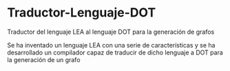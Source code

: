 # Traductor-Lenguaje-DOT
Traductor del lenguaje LEA al lenguaje DOT para la generación de grafos

Se ha inventado un lenguaje LEA con una serie de características y se ha desarrollado un compilador capaz de traducir de dicho lenguaje a DOT para la generación de un grafo
